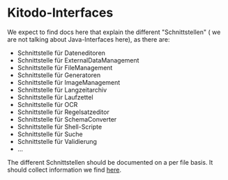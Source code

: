 # Kitodo-Interfaces
We expect to find docs here that explain the different "Schnittstellen" ( we are not talking about Java-Interfaces here), as there are:

* Schnittstelle für Dateneditoren
* Schnittstelle für ExternalDataManagement
* Schnittstelle für FileManagement
* Schnittstelle für Generatoren
* Schnittstelle für ImageManagement
* Schnittstelle für Langzeitarchiv
* Schnittstelle für Laufzettel
* Schnittstelle für OCR
* Schnittstelle für Regelsatzeditor
* Schnittstelle für SchemaConverter
* Schnittstelle für Shell-Scripte
* Schnittstelle für Suche
* Schnittstelle für Validierung
* ...

The different Schnittstellen should be documented on a per file basis. It should collect information we find [here](https://intranet.slub-dresden.de/display/KITPROD/Schnittstellenbeschreibungen).
